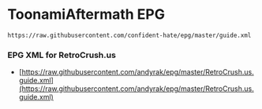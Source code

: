 # ToonamiAftermath EPG
`https://raw.githubusercontent.com/confident-hate/epg/master/guide.xml`
### EPG XML for RetroCrush.us
- [https://raw.githubusercontent.com/andyrak/epg/master/RetroCrush.us.guide.xml](https://raw.githubusercontent.com/andyrak/epg/master/RetroCrush.us.guide.xml)

